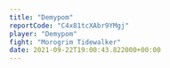 ```yaml
---
title: "Demypom"
reportCode: "C4x81tcXAbr9YMgj"
player: "Demypom"
fight: "Morogrim Tidewalker"
date: 2021-09-22T19:00:43.822000+00:00
---
```

